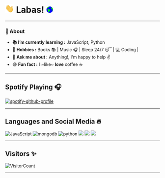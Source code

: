 # <img src="https://github.com/SatYu26/SatYu26/blob/master/Assets/Hi.gif" width="29px"> Labas!&nbsp;<img src="https://github.com/SatYu26/SatYu26/blob/master/Assets/Earth.gif" width="22px">

---------------------------------------------------------------------------------------------------------------------------------------------------------------------------------
### 🐧 About
-  **:books: I’m currently learning :**  JavaScript, Python
-  🌸 **Hobbies :** Books :books: | Music :headphones: | Sleep 24/7 :sleeping: | :computer: Coding |
-  :cactus: **Ask me about :** Anything!, I'm happy to help :v:
-  :sweat_smile: **Fun fact :** I ~like~ **love** coffee ☕

---------------------------------------------------------------------------------------------------------------------------------------------------------------------------------
## Spotify Playing 🎧

[![spotify-github-profile](https://spotify-github-profile.vercel.app/api/view?uid=9jk9512etenzu6nt37t6ita0d&cover_image=true&theme=novatorem)](https://spotify-github-profile.vercel.app/api/view?uid=9jk9512etenzu6nt37t6ita0d&redirect=true)

---------------------------------------------------------------------------------------------------------------------------------------------------------------------------------
## Languages and Social Media 🔥
![JavaScript](https://img.shields.io/badge/-JavaScript-grey?style=for-the-badge&logo=javascript&logoColor=white&labelColor=8E2DE2)
![mongodb](https://img.shields.io/badge/-mongodb-grey?style=for-the-badge&logo=mongodb&logoColor=white&labelColor=4aa32f)
![python](https://img.shields.io/badge/-python-grey?style=for-the-badge&logo=python&logoColor=white&labelColor=347aeb)
<a href="https://www.instagram.com/robke969/"><img src="https://img.shields.io/badge/instagram%20@robke969-DD2476?style=for-the-badge&logo=instagram&logoColor=white"/></a>
<a href="https://www.facebook.com/robke969/"><img src="https://img.shields.io/badge/facebook%20@Robertas-344E86?style=for-the-badge&logo=facebook&logoColor=white"/></a>
<a href="https://dsc.gg/kavine/"><img src="https://img.shields.io/badge/discord%20@Kavinė-0D95E8?style=for-the-badge&logo=discord&logoColor=white"/></a>

---------------------------------------------------------------------------------------------------------------------------------------------------------------------------------
## Visitors ✨ 
![VisitorCount](https://profile-counter.glitch.me/mh752/count.svg)

---------------------------------------------------------------------------------------------------------------------------------------------------------------------------------
